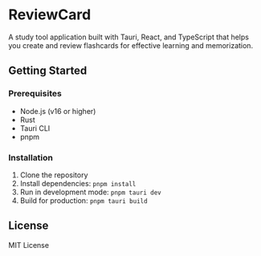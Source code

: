 # ReviewCard

A study tool application built with Tauri, React, and TypeScript that helps you create and review flashcards for effective learning and memorization.

## Getting Started

### Prerequisites
- Node.js (v16 or higher)
- Rust
- Tauri CLI
- pnpm

### Installation
1. Clone the repository
2. Install dependencies: `pnpm install`
3. Run in development mode: `pnpm tauri dev`
4. Build for production: `pnpm tauri build`

## License

MIT License
